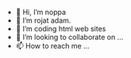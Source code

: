 - 👋 Hi, I’m noppa
- 👀 I’m rojat adam.
- 🌱 I’m coding html web sites
- 💞️ I’m looking to collaborate on ...
- 📫 How to reach me ...

<!---
nopaa00/nopaa00 is a ✨ special ✨ repository because its `README.md` (this file) appears on your GitHub profile.
You can click the Preview link to take a look at your changes.
--->
